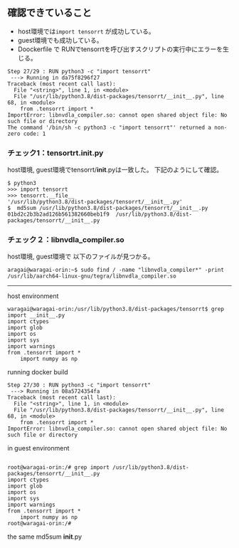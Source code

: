 ## 確認できていること
- host環境では`import tensorrt` が成功している。
- guest環境でも成功している。
- Doockerfile で RUNでtensorrtを呼び出すスクリプトの実行中にエラーを生じる。
```commandline
Step 27/29 : RUN python3 -c "import tensorrt"
 ---> Running in da75f8296f27
Traceback (most recent call last):
  File "<string>", line 1, in <module>
  File "/usr/lib/python3.8/dist-packages/tensorrt/__init__.py", line 68, in <module>
    from .tensorrt import *
ImportError: libnvdla_compiler.so: cannot open shared object file: No such file or directory
The command '/bin/sh -c python3 -c "import tensorrt"' returned a non-zero code: 1
```


### チェック1：tensortrt.__init__.py
host環境, guest環境でtensorrt/__init__.pyは一致した。
下記のようにして確認。
```commandline
$ python3
>>> import tensorrt
>>> tensorrt.__file__
'/usr/lib/python3.8/dist-packages/tensorrt/__init__.py'
$  md5sum /usr/lib/python3.8/dist-packages/tensorrt/__init__.py
01bd2c2b3b2ad126b561382660beb1f9  /usr/lib/python3.8/dist-packages/tensorrt/__init__.py
```

### チェック２：libnvdla_compiler.so
host環境, guest環境で 以下のファイルが見つかる。
```commandline
aragai@waragai-orin:~$ sudo find / -name "libnvdla_compiler*" -print
/usr/lib/aarch64-linux-gnu/tegra/libnvdla_compiler.so
```




----
host environment

```
waragai@waragai-orin:/usr/lib/python3.8/dist-packages/tensorrt$ grep import __init__.py 
import ctypes
import glob
import os
import sys
import warnings
from .tensorrt import *
    import numpy as np
```

running docker build
```
Step 27/30 : RUN python3 -c "import tensorrt"
 ---> Running in 08a5724354fa
Traceback (most recent call last):
  File "<string>", line 1, in <module>
  File "/usr/lib/python3.8/dist-packages/tensorrt/__init__.py", line 68, in <module>
    from .tensorrt import *
ImportError: libnvdla_compiler.so: cannot open shared object file: No such file or directory
```

in guest environment

```commandline

root@waragai-orin:/# grep import /usr/lib/python3.8/dist-packages/tensorrt/__init__.py 
import ctypes
import glob
import os
import sys
import warnings
from .tensorrt import *
    import numpy as np
root@waragai-orin:/# 

```

the same md5sum __init__.py


